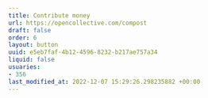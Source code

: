 ```yaml
---
title: Contribute money
url: https://opencollective.com/compost
draft: false
order: 6
layout: button
uuid: e5eb7faf-4b12-4596-8232-b217ae757a34
liquid: false
usuaries:
- 356
last_modified_at: 2022-12-07 15:29:26.298235882 +00:00
---
```


